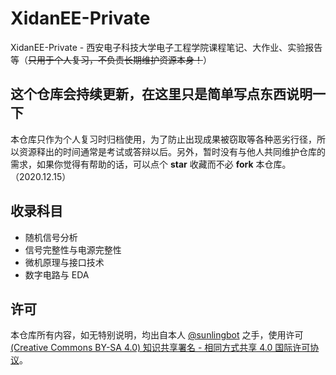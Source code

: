 # XidanEE-Private
XidanEE-Private - 西安电子科技大学电子工程学院课程笔记、大作业、实验报告等（~~只用于个人复习，不负责长期维护资源本身！~~）
## 这个仓库会持续更新，在这里只是简单写点东西说明一下
本仓库只作为个人复习时归档使用，为了防止出现成果被窃取等各种恶劣行径，所以资源释出的时间通常是考试或答辩以后。另外，暂时没有与他人共同维护仓库的需求，如果你觉得有帮助的话，可以点个 **star** 收藏而不必 **fork** 本仓库。（2020.12.15）
## 收录科目
- 随机信号分析
- 信号完整性与电源完整性
- 微机原理与接口技术
- 数字电路与 EDA 
## 许可
本仓库所有内容，如无特别说明，均出自本人 [@sunlingbot](https://github.com/sunlingbot) 之手，使用许可 [(Creative Commons BY-SA 4.0) 知识共享署名 - 相同方式共享 4.0 国际许可协议](https://creativecommons.org/licenses/by-nc-sa/4.0/deed.zh)。


